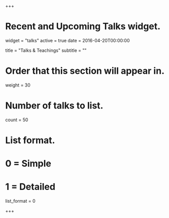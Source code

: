 +++
# Recent and Upcoming Talks widget.
widget = "talks"
active = true
date = 2016-04-20T00:00:00

title = "Talks & Teachings"
subtitle = ""

# Order that this section will appear in.
weight = 30

# Number of talks to list.
count = 50

# List format.
#   0 = Simple
#   1 = Detailed
list_format = 0

+++

